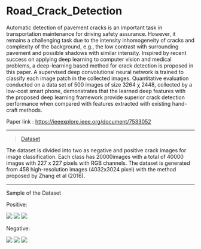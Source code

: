 # Road_Crack_Detection

Automatic detection of pavement cracks is an important task in transportation maintenance for driving safety assurance. However, it remains a challenging task due to the intensity inhomogeneity of cracks and complexity of the background, e.g., the low contrast with surrounding pavement and possible shadows with similar intensity. Inspired by recent success on applying deep learning to computer vision and medical problems, a deep-learning based method for crack detection is proposed in this paper. A supervised deep convolutional neural network is trained to classify each image patch in the collected images. Quantitative evaluation conducted on a data set of 500 images of size 3264 χ 2448, collected by a low-cost smart phone, demonstrates that the learned deep features with the proposed deep learning framework provide superior crack detection performance when compared with features extracted with existing hand-craft methods.

Paper link : https://ieeexplore.ieee.org/document/7533052

---

> [Dataset](https://data.mendeley.com/datasets/5y9wdsg2zt/1)

The dataset is divided into two as negative and positive crack images for image classification. 
Each class has 20000images with a total of 40000 images with 227 x 227 pixels with RGB channels. 
The dataset is generated from 458 high-resolution images (4032x3024 pixel) with the method proposed by Zhang et al (2016). 

---

Sample of the Dataset

Positive:

<img src="https://github.com/Shakib-IO/Road_Crack_Detection/blob/main/Dataset/Positive/00460.jpg"> <img src="https://github.com/Shakib-IO/Road_Crack_Detection/blob/main/Dataset/Positive/00461.jpg"> <img src="https://github.com/Shakib-IO/Road_Crack_Detection/blob/main/Dataset/Positive/00462.jpg">

Negative:

<img src="https://github.com/Shakib-IO/Road_Crack_Detection/blob/main/Dataset/Negative/01684.jpg"> <img src="https://github.com/Shakib-IO/Road_Crack_Detection/blob/main/Dataset/Negative/01685.jpg"> <img src="https://github.com/Shakib-IO/Road_Crack_Detection/blob/main/Dataset/Negative/01686.jpg">

